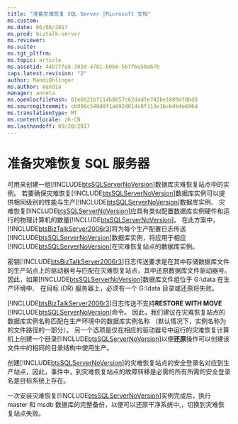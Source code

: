 ```yaml
---
title: "准备灾难恢复 SQL Server |Microsoft 文档"
ms.custom: 
ms.date: 06/08/2017
ms.prod: biztalk-server
ms.reviewer: 
ms.suite: 
ms.tgt_pltfrm: 
ms.topic: article
ms.assetid: 44b77fe8-393d-4781-b0b0-5b7f6e50a67b
caps.latest.revision: "2"
author: MandiOhlinger
ms.author: mandia
manager: anneta
ms.openlocfilehash: 01e6021b7114b8b57c62dadfe742be1809df0bd8
ms.sourcegitcommit: cb908c540d8f1a692d01dc8f313e16cb4b4e696d
ms.translationtype: MT
ms.contentlocale: zh-CN
ms.lasthandoff: 09/20/2017
---
```

# <a name="preparing-the-disaster-recovery-sql-servers"></a>准备灾难恢复 SQL 服务器
可用来创建一组[!INCLUDE[btsSQLServerNoVersion](../includes/btssqlservernoversion-md.md)]数据库灾难恢复站点中的实例。 若要确保灾难恢复[!INCLUDE[btsSQLServerNoVersion](../includes/btssqlservernoversion-md.md)]数据库实例可以提供相同级别的性能与生产[!INCLUDE[btsSQLServerNoVersion](../includes/btssqlservernoversion-md.md)]数据库实例、 灾难恢复[!INCLUDE[btsSQLServerNoVersion](../includes/btssqlservernoversion-md.md)]应具有类似配置数据库实例硬件和运行的物理计算机的数量[!INCLUDE[btsSQLServerNoVersion](../includes/btssqlservernoversion-md.md)]。 在此方案中，[!INCLUDE[btsBizTalkServer2006r3](../includes/btsbiztalkserver2006r3-md.md)]将为每个生产配置日志传送[!INCLUDE[btsSQLServerNoVersion](../includes/btssqlservernoversion-md.md)]数据库实例，将应用于相应[!INCLUDE[btsSQLServerNoVersion](../includes/btssqlservernoversion-md.md)]在灾难恢复站点的数据库实例。  
  
 密钥[!INCLUDE[btsBizTalkServer2006r3](../includes/btsbiztalkserver2006r3-md.md)]日志传送要求是在其中存储数据库文件的生产站点上的驱动器号与匹配在灾难恢复站点，其中还原数据库文件驱动器号。 因此，如果[!INCLUDE[btsSQLServerNoVersion](../includes/btssqlservernoversion-md.md)]数据库文件组位于 G:\data 在生产环境中、 在目标 (DR) 服务器上，必须有一个 G:\data 目录或还原将失败。  
  
 [!INCLUDE[btsBizTalkServer2006r3](../includes/btsbiztalkserver2006r3-md.md)]日志传送不支持**RESTORE WITH MOVE** [!INCLUDE[btsSQLServerNoVersion](../includes/btssqlservernoversion-md.md)]命令。 因此，我们建议在灾难恢复站点的数据库实例名称匹配在生产环境中的数据库实例名称 （默认情况下，实例名称为的文件路径的一部分）。 另一个选项是仅在相应的驱动器号中运行的灾难恢复计算机上创建一个目录[!INCLUDE[btsSQLServerNoVersion](../includes/btssqlservernoversion-md.md)]以便**还原**操作可以创建该文件中的相同的目录结构中使用生产。  
  
 创建[!INCLUDE[btsSQLServerNoVersion](../includes/btssqlservernoversion-md.md)]的灾难恢复站点的安全登录名对应到生产站点，因此，事件中，到灾难恢复站点的故障转移是必需的所有所需的安全登录名是目标系统上存在。  
  
 一次安装灾难恢复[!INCLUDE[btsSQLServerNoVersion](../includes/btssqlservernoversion-md.md)]实例完成后，执行 master 和 msdb 数据库的完整备份，以便可以还原干净系统中,，切换到灾难恢复站点失败。